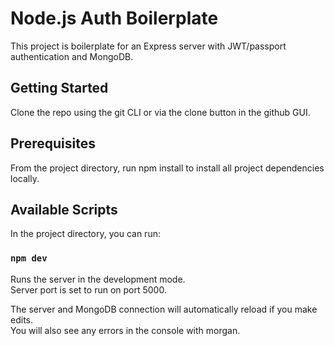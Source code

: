 # Node.js Auth Boilerplate

This project is boilerplate for an Express server with JWT/passport authentication and MongoDB.

## Getting Started

Clone the repo using the git CLI or via the clone button in the github GUI.

## Prerequisites

From the project directory, run npm install to install all project dependencies locally.

## Available Scripts

In the project directory, you can run:

### `npm dev`

Runs the server in the development mode.<br>
Server port is set to run on port 5000.

The server and MongoDB connection will automatically reload if you make edits.<br>
You will also see any errors in the console with morgan.
